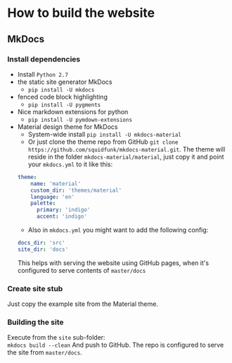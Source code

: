 # How to build the website

## MkDocs

### Install dependencies
- Install `Python 2.7`
- the static site generator MkDocs
  - `pip install -U mkdocs`
- fenced code block highlighting
  - `pip install -U pygments`
- Nice markdown extensions for python
  - `pip install -U pymdown-extensions`
- Material design theme for MkDocs
  - System-wide install `pip install -U mkdocs-material`
  - Or just clone the theme repo from GitHub `git clone https://github.com/squidfunk/mkdocs-material.git`. The theme will reside in the folder `mkdocs-material/material`, just copy it and point your `mkdocs.yml` to it like this:
  ```yaml
  theme:
      name: 'material'
      custom_dir: 'themes/material'
      language: 'en'
      palette:
        primary: 'indigo'
        accent: 'indigo'
  ```
  - Also in `mkdocs.yml` you might want to add the following config:
  ```yaml
  docs_dir: 'src'
  site_dir: 'docs'
  ```
  This helps with serving the website using GitHub pages, when it's configured
  to serve contents of `master/docs`

### Create site stub
Just copy the example site from the Material theme.

### Building the site
Execute from the `site` sub-folder:  
`mkdocs build --clean`
And push to GitHub. The repo is configured to serve the site from `master/docs`.
